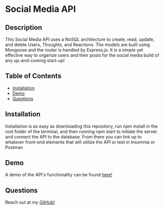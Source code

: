 # Social Media API

## Description

This Social Media API uses a NoSQL architecture to create, read, update, and delete Users, Thoughts, and Reactions. The models are built using Mongoose and the router is handled by Express.js.  It is a simple yet effective way to organize users and their posts for the social media build of any up-and-coming start-up!

## Table of Contents
* [Installation](#Installation)
* [Demo](#Demo)
* [Questions](#Questions)

## Installation <a id="Installation"></a>

Installation is as easy as downloading this repository, run npm install in the root folder of the terminal, and then running npm start to initiate the server and connect the API to the database.  From there you can link up to whatever front-end elements that will utilize the API or test in Insomnia or Postman


## Demo<a id="Demo"></a>

A demo of the API's functionality can be found [here!](https://drive.google.com/file/d/1gyv5V_wD8rAklTJiE6cDbTVbUpEUnrpN/view?usp=sharing)

## Questions <a id="Questions"></a>

Reach out at my [GitHub!](https://github.com/JustDesmarais)
